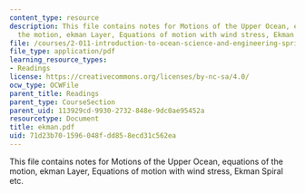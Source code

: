 ```yaml
---
content_type: resource
description: This file contains notes for Motions of the Upper Ocean, equations of
  the motion, ekman Layer, Equations of motion with wind stress, Ekman Spiral etc.
file: /courses/2-011-introduction-to-ocean-science-and-engineering-spring-2006/71d23b701596048fdd858ecd31c562ea_ekman.pdf
file_type: application/pdf
learning_resource_types:
- Readings
license: https://creativecommons.org/licenses/by-nc-sa/4.0/
ocw_type: OCWFile
parent_title: Readings
parent_type: CourseSection
parent_uid: 113929cd-9930-2732-848e-9dc0ae95452a
resourcetype: Document
title: ekman.pdf
uid: 71d23b70-1596-048f-dd85-8ecd31c562ea
---
```

This file contains notes for Motions of the Upper Ocean, equations of the motion, ekman Layer, Equations of motion with wind stress, Ekman Spiral etc.
